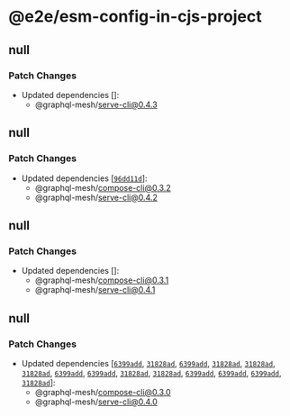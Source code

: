 # @e2e/esm-config-in-cjs-project

## null

### Patch Changes

- Updated dependencies []:
  - @graphql-mesh/serve-cli@0.4.3

## null

### Patch Changes

- Updated dependencies
  [[`96dd11d`](https://github.com/ardatan/graphql-mesh/commit/96dd11d3c5b70a4971e56d47c8b200d4dc980f38)]:
  - @graphql-mesh/compose-cli@0.3.2
  - @graphql-mesh/serve-cli@0.4.2

## null

### Patch Changes

- Updated dependencies []:
  - @graphql-mesh/compose-cli@0.3.1
  - @graphql-mesh/serve-cli@0.4.1

## null

### Patch Changes

- Updated dependencies
  [[`6399add`](https://github.com/ardatan/graphql-mesh/commit/6399addeeca2d5cf0bf545c537d01c784de65e84),
  [`31828ad`](https://github.com/ardatan/graphql-mesh/commit/31828ad87a0c4d616f1217282bd1e7e74324fd9c),
  [`6399add`](https://github.com/ardatan/graphql-mesh/commit/6399addeeca2d5cf0bf545c537d01c784de65e84),
  [`31828ad`](https://github.com/ardatan/graphql-mesh/commit/31828ad87a0c4d616f1217282bd1e7e74324fd9c),
  [`31828ad`](https://github.com/ardatan/graphql-mesh/commit/31828ad87a0c4d616f1217282bd1e7e74324fd9c),
  [`31828ad`](https://github.com/ardatan/graphql-mesh/commit/31828ad87a0c4d616f1217282bd1e7e74324fd9c),
  [`6399add`](https://github.com/ardatan/graphql-mesh/commit/6399addeeca2d5cf0bf545c537d01c784de65e84),
  [`6399add`](https://github.com/ardatan/graphql-mesh/commit/6399addeeca2d5cf0bf545c537d01c784de65e84),
  [`31828ad`](https://github.com/ardatan/graphql-mesh/commit/31828ad87a0c4d616f1217282bd1e7e74324fd9c),
  [`31828ad`](https://github.com/ardatan/graphql-mesh/commit/31828ad87a0c4d616f1217282bd1e7e74324fd9c),
  [`6399add`](https://github.com/ardatan/graphql-mesh/commit/6399addeeca2d5cf0bf545c537d01c784de65e84),
  [`6399add`](https://github.com/ardatan/graphql-mesh/commit/6399addeeca2d5cf0bf545c537d01c784de65e84),
  [`6399add`](https://github.com/ardatan/graphql-mesh/commit/6399addeeca2d5cf0bf545c537d01c784de65e84),
  [`31828ad`](https://github.com/ardatan/graphql-mesh/commit/31828ad87a0c4d616f1217282bd1e7e74324fd9c)]:
  - @graphql-mesh/compose-cli@0.3.0
  - @graphql-mesh/serve-cli@0.4.0
